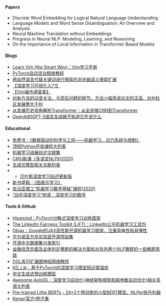 #### Papers
- Discrete Word Embedding for Logical Natural Language Understanding
- Language Models and Word Sense Disambiguation: An Overview and Analysis
- Neural Machine Translation without Embeddings
- Progress in Neural NLP: Modeling, Learning, and Reasoning
- On the Importance of Local Information in Transformer Based Models

#### Blogs
- [Learn Vim (the Smart Way)：Vim学习手册](https://github.com/iggredible/Learn-Vim)
- [PyTorch自动混合精度教程](https://github.com/hoya012/automatic-mixed-precision-tutorials-pytorch)
- [用自然语言代替关键词进行搜索的浏览器语义搜索扩展](https://github.com/model-zoo/shift-ctrl-f)
- [【深度学习可视化入门】](https://www.youtube.com/playlist?list=PLyPKqVSnetmEOp_g_hfabuRAs9ET-shl_)
- [【Vim操作速查表】](https://darkshadow.io/2020/06/21/vim-cheatsheet.html)
- [对新方法的过度关注，与现实问题的脱节，方法小幅改进论文的泛滥，对AI社区发展弊大于利](https://www.technologyreview.com/2020/08/18/1007196/ai-research-machine-learning-applications-problems-opinion)
- [从发展历史视角解析Transformer：从全连接CNN到Transformer](https://nostalgebraist.tumblr.com/post/185326092369/the-transformer-explained)
- [OpenAI的GPT-3语言生成器不知道它在说什么](https://www.technologyreview.com/2020/08/22/1007539/gpt3-openai-language-generator-artificial-intelligence-ai-opinion/)



#### Educational
- [免费书：《数据驱动的科学与工程——机器学习、动力系统与控制》](https://www.amazon.com/Data-Driven-Science-Engineering-Learning-Dynamical/dp/1108422098/)
- [顶校Python开放课程大列表](https://github.com/ForrestKnight/open-source-cs-python)
- [机器学习进展综述文献集](https://github.com/eugeneyan/ml-surveys)
- [CMU新课《多语言NLP》(2020)](http://demo.clab.cs.cmu.edu/11737fa20/)
- [生成式模型相关文献列表](https://github.com/zhoubolei/awesome-generative-modeling)
- - [贝叶斯深度学习综述更新版](https://github.com/js05212/BayesianDeepLearning-Survey)
- [新书草稿：《图表示学习》](https://www.cs.mcgill.ca/~wlh/grl_book/)
- [佐治亚理工“机器学习数学基础”课程(2020)](https://jrom.ece.gatech.edu/mfml-f20/)
- [“动手深度学习”附录：深度学习的数学](https://d2l.ai/chapter_appendix-mathematics-for-deep-learning/index.html)

#### Tools & Github
- [Hivemind：PyTorch分散式深度学习训练框架](https://github.com/learning-at-home/hivemind)
- [The LinkedIn Fairness Toolkit (LiFT)：LinkedIn公平机器学习工具包](https://github.com/linkedin/LiFT)
- [Objax：Google的JAX高性能开源机器学习框架，注重简单性和易懂性](https://github.com/google/objax)
- [华为诺亚方舟实验室开源项目集](https://github.com/huawei-noah/noah-research)
- [开源中文数据集分类索引](https://github.com/luge-ai/luge-ai)
- [金融信息负面及主体判定赛题的解决方案和对另外两个NLP赛题的一些解题思路](https://github.com/rebornZH/2019-CCF-BDCI-NLP)
- [DGL库可扩展图神经网络教程](https://github.com/dglai/KDD20-Hands-on-Tutorial)
- [KD_Lib：基于PyTorch的深度学习模型知识蒸馏库](https://github.com/SforAiDl/KD_Lib)
- [中文生成式预训练模型](https://github.com/bojone/chinese-gen)
- [Awesome AutoDL：深度学习自动化(神经架构搜索和超参数自动优化)相关资源大列表](https://github.com/D-X-Y/Awesome-AutoDL)
- [Pre-trained Little BERTs - 24*2个预训练的小型BERT模型，NLPer炼丹利器](https://github.com/sfzhou5678/PretrainedLittleBERTs)
- [Keras(官方)例子集](https://keras.io/examples/)